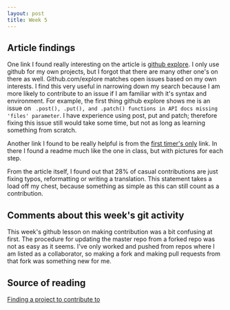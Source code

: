 ```yaml
---
layout: post
title: Week 5
---
```


## Article findings

One link I found really interesting on the article is [github explore](https://github.com/explore). I only use github for my own projects, but I forgot that there are many other one's on there as well. Github.com/explore matches open issues based on my own interests. I find this very useful in narrowing down my search because I am more likely to contribute to an issue if I am familiar with it's syntax and environment. For example, the first thing github explore shows me is an issue on ``` .post(), .put(), and .patch() functions in API docs missing 'files' parameter```. I have experience using post, put and patch; therefore fixing this issue still would take some time, but not as long as learning something from scratch.

Another link I found to be really helpful is from the [first timer's only](https://github.com/firstcontributions/first-contributions) link. In there I found a readme much like the one in class, but with pictures for each step. 

From the article itself, I found out that 28% of casual contributions are just fixing typos, reformatting or writing a translation. This statement takes a load off my chest, because something as simple as this can still count as a contribution.

## Comments about this week's git activity

This week's github lesson on making contribution was a bit confusing at first. The procedure for updating the master repo from a forked repo was not as easy as it seems. I've only worked and pushed from repos where I am listed as a collaborator, so making a fork and making pull requests from that fork was something new for me.


## Source of reading

[Finding a project to contribute to](https://opensource.guide/how-to-contribute/#finding-a-project-to-contribute-to)